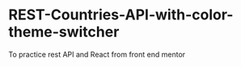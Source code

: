 # REST-Countries-API-with-color-theme-switcher
To practice rest API and React from front end mentor
